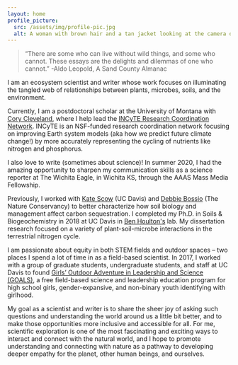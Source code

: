```yaml
---
layout: home
profile_picture:
  src: /assets/img/profile-pic.jpg
  alt: A woman with brown hair and a tan jacket looking at the camera on a windy day.
---
```


> “There are some who can live without wild things, and some who cannot. These essays are the delights and dilemmas of one who cannot.”
-Aldo Leopold, A Sand County Almanac

I am an ecosystem scientist and writer whose work focuses on illuminating the tangled web of relationships between plants, microbes, soils, and the environment.

Currently, I am a postdoctoral scholar at the University of Montana with [Cory Cleveland](https://www.cfc.umt.edu/research/biogeochemistry/), where I help lead the [INCyTE Research Coordination Network](https://www.cfc.umt.edu/research/incyte/default.php). INCyTE is an NSF-funded research coordination network focusing on improving Earth system models (aka how we predict future climate change!) by more accurately representing the cycling of nutrients like nitrogen and phosphorus.

I also love to write (sometimes about science)! In summer 2020, I had the amazing opportunity to sharpen my communication skills as a science reporter at The Wichita Eagle, in Wichita KS, through the AAAS Mass Media Fellowship.

Previously, I worked with [Kate Scow](http://scowlab.lawr.ucdavis.edu/) (UC Davis) and [Debbie Bossio](https://www.nature.org/en-us/about-us/who-we-are/our-people/deborah-bossio/) (The Nature Conservancy) to better characterize how soil biology and management affect carbon sequestration. I completed my Ph.D. in Soils & Biogeochemistry in 2018 at UC Davis in [Ben Houlton's](https://www.bzhoulton.com) lab. My dissertation research focused on a variety of plant-soil-microbe interactions in the terrestrial nitrogen cycle.

I am passionate about equity in both STEM fields and outdoor spaces – two places I spend a lot of time in as a field-based scientist. In 2017, I worked with a group of graduate students, undergraduate students, and staff at UC Davis to found [Girls’ Outdoor Adventure in Leadership and Science (GOALS)](https://girlsoutdoorscience.com/), a free field-based science and leadership education program for high school girls, gender-expansive, and non-binary youth identifying with girlhood. 

My goal as a scientist and writer is to share the sheer joy of asking such questions and understanding the world around us a little bit better, and to make those opportunities more inclusive and accessible for all. For me, scientific exploration is one of the most fascinating and exciting ways to interact and connect with the natural world, and I hope to promote understanding and connecting with nature as a pathway to developing deeper empathy for the planet, other human beings, and ourselves.
